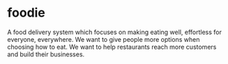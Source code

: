 # foodie
A food delivery system which focuses on making eating well, effortless for everyone, everywhere. We want to give people more options when choosing how to eat. We want to help restaurants reach more customers and build their businesses.
